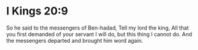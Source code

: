 # I Kings 20:9

So he said to the messengers of Ben-hadad, Tell my lord the king, All that you first demanded of your servant I will do, but this thing I cannot do. And the messengers departed and brought him word again.
